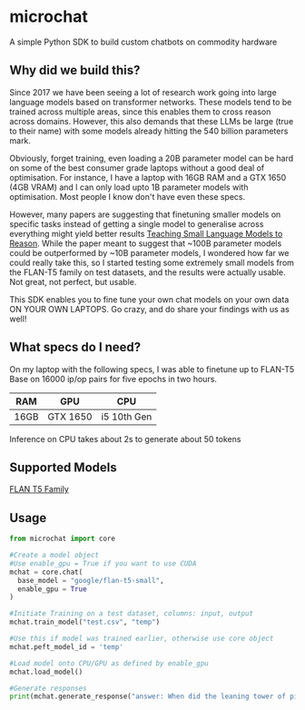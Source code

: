 # microchat
A simple Python SDK to build custom chatbots on commodity hardware

## Why did we build this?
Since 2017 we have been seeing a lot of research work going into large language models based on transformer networks. These models tend to be trained across multiple areas, since this enables them to cross reason across domains. However, this also demands that these LLMs be large (true to their name) with some models already hitting the 540 billion parameters mark. 

Obviously, forget training, even loading a 20B parameter model can be hard on some of the best consumer grade laptops without a good deal of optimisation. For instance, I have a laptop with 16GB RAM and a GTX 1650 (4GB VRAM) and I can only load upto 1B parameter models with optimisation. Most people I know don't have even these specs.

However, many papers are suggesting that finetuning smaller models on specific tasks instead of getting a single model to generalise across everything might yield better results [Teaching Small Language Models to Reason](https://arxiv.org/pdf/2212.08410.pdf). While the paper meant to suggest that ~100B parameter models could be outperformed by ~10B parameter models, I wondered how far we could really take this, so I started testing some extremely small models from the FLAN-T5 family on test datasets, and the results were actually usable. Not great, not perfect, but usable. 

This SDK enables you to fine tune your own chat models on your own data ON YOUR OWN LAPTOPS. Go crazy, and do share your findings with us as well!

## What specs do I need?

On my laptop with the following specs, I was able to finetune up to FLAN-T5 Base on 16000 ip/op pairs for five epochs in two hours. 

| RAM | GPU | CPU | 
|------|------|------|
|16GB | GTX 1650 | i5 10th Gen|

Inference on CPU takes about 2s to generate about 50 tokens

## Supported Models
[FLAN T5 Family](https://huggingface.co/docs/transformers/model_doc/flan-t5) 

## Usage
```python
from microchat import core 

#Create a model object
#Use enable_gpu = True if you want to use CUDA
mchat = core.chat(
  base_model = "google/flan-t5-small",
  enable_gpu = True
)

#Initiate Training on a test dataset, columns: input, output
mchat.train_model("test.csv", "temp")

#Use this if model was trained earlier, otherwise use core object
mchat.peft_model_id = 'temp'

#Load model onto CPU/GPU as defined by enable_gpu
mchat.load_model()

#Generate responses
print(mchat.generate_response("answer: When did the leaning tower of pisa fall?"))
```
